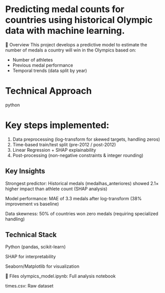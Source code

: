# Predicting medal counts for countries using historical Olympic data with machine learning.

📌 Overview
This project develops a predictive model to estimate the number of medals a country will win in the Olympics based on:
- Number of athletes
- Previous medal performance
- Temporal trends (data split by year)

# Technical Approach
python

# Key steps implemented:
1. Data preprocessing (log-transform for skewed targets, handling zeros)
2. Time-based train/test split (pre-2012 / post-2012)
3. Linear Regression + SHAP explainability
4. Post-processing (non-negative constraints & integer rounding)
## Key Insights
Strongest predictor: Historical medals (medalhas_anteriores) showed 2.1× higher impact than athlete count (SHAP analysis)

Model performance: MAE of 3.3 medals after log-transform (38% improvement vs baseline)

Data skewness: 50% of countries won zero medals (requiring specialized handling)

## Technical Stack
Python (pandas, scikit-learn)

SHAP for interpretability

Seaborn/Matplotlib for visualization

📂 Files
olympics_model.ipynb: Full analysis notebook

times.csv: Raw dataset
